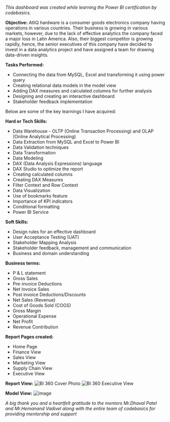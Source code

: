*This dashboard was created while learning the Power BI certification by codebasics.* 

**Objective:** AtliQ hardware is a consumer goods electronics company having operations in various countries. Their business is growing in various markets, however, due to the lack of effective analytics the company faced a major loss in Latin America. Also, their biggest competitor is growing rapidly, hence, the senior executives of this company have decided to invest in a data analytics project and have assigned a team for drawing data-driven insights.

**Tasks Performed:**

* Connecting the data from MySQL, Excel and transforming it using power query
* Creating relational data models in the model view
* Adding DAX measures and calculated columns for further analysis
* Designing and creating an interactive dashboard
* Stakeholder feedback implementation


Below are some of the key learnings I have acquired:

**Hard or Tech Skills:**
* Data Warehouse - OLTP (Online Transaction Processing) and OLAP (Online Analytical Processing)
* Data Extraction from MySQL and Excel to Power BI
* Data Validation techniques
* Data Transformation
* Data Modeling
* DAX (Data Analysis Expressions) language
* DAX Studio to optimize the report
* Creating calculated columns
* Creating DAX Measures
* Filter Context and Row Context
* Data Visualization
* Use of bookmarks feature
* Importance of KPI indicators
* Conditional formatting
* Power BI Service

**Soft Skills:**
* Design rules for an effective dashboard
* User Acceptance Testing (UAT)
* Stakeholder Mapping Analysis
* Stakeholder feedback, management and communication
* Business and domain understanding

**Business terms:**
* P & L statement
* Gross Sales
* Pre-invoice Deductions
* Net Invoice Sales
* Post invoice Deductions/Discounts
* Net Sales (Revenue)
* Cost of Goods Sold (COGS)
* Gross Margin
* Operational Expense
* Net Profit
* Revenue Contribution

**Report Pages created:**
* Home Page
* Finance View
* Sales View
* Marketing View
* Supply Chain View
* Executive View

**Report View:**
![BI 360 Cover Photo](https://github.com/nikhilpakhale/Power-BI-Project---AtliQ-Hardware-Business-Insights-360/assets/139328207/6e2f4f48-9b4f-4017-acab-67e2116d14b8)
![BI 360 Executive View](https://github.com/nikhilpakhale/Power-BI-Project---AtliQ-Hardware-Business-Insights-360/assets/139328207/7ff645fb-2f8b-4b9e-9929-1c7488440653)


**Model View:**
![image](https://github.com/nikhilpakhale/Power-BI-Project---AtliQ-Hardware-Business-Insights-360/assets/139328207/fbea7733-0ac3-4277-9da3-56890745c278)

*A big thank you and a heartfelt gratitude to the mentors Mr.Dhaval Patel and Mr.Hemanand Vadivel along with the entire team of codebasics for providing mentorship and support*

